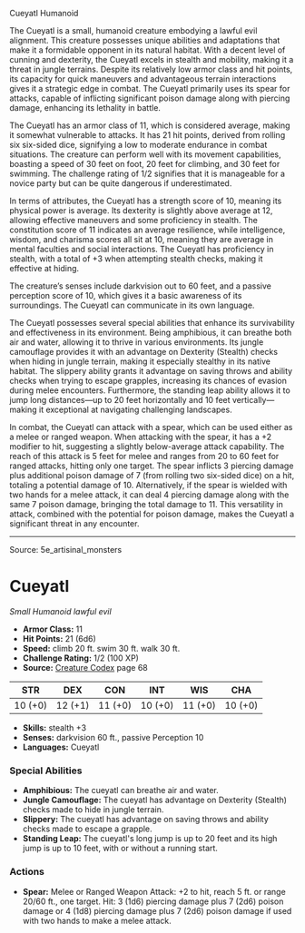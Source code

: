 <MonsterName/>Cueyatl</MonsterName>
<CreatureType/>Humanoid</CreatureType>

<summary>The Cueyatl is a small, humanoid creature embodying a lawful evil alignment. This creature possesses unique abilities and adaptations that make it a formidable opponent in its natural habitat. With a decent level of cunning and dexterity, the Cueyatl excels in stealth and mobility, making it a threat in jungle terrains. Despite its relatively low armor class and hit points, its capacity for quick maneuvers and advantageous terrain interactions gives it a strategic edge in combat. The Cueyatl primarily uses its spear for attacks, capable of inflicting significant poison damage along with piercing damage, enhancing its lethality in battle.</summary>

<detail>

The Cueyatl has an armor class of 11, which is considered average, making it somewhat vulnerable to attacks. It has 21 hit points, derived from rolling six six-sided dice, signifying a low to moderate endurance in combat situations. The creature can perform well with its movement capabilities, boasting a speed of 30 feet on foot, 20 feet for climbing, and 30 feet for swimming. The challenge rating of 1/2 signifies that it is manageable for a novice party but can be quite dangerous if underestimated.

In terms of attributes, the Cueyatl has a strength score of 10, meaning its physical power is average. Its dexterity is slightly above average at 12, allowing effective maneuvers and some proficiency in stealth. The constitution score of 11 indicates an average resilience, while intelligence, wisdom, and charisma scores all sit at 10, meaning they are average in mental faculties and social interactions. The Cueyatl has proficiency in stealth, with a total of +3 when attempting stealth checks, making it effective at hiding.

The creature’s senses include darkvision out to 60 feet, and a passive perception score of 10, which gives it a basic awareness of its surroundings. The Cueyatl can communicate in its own language.

The Cueyatl possesses several special abilities that enhance its survivability and effectiveness in its environment. Being amphibious, it can breathe both air and water, allowing it to thrive in various environments. Its jungle camouflage provides it with an advantage on Dexterity (Stealth) checks when hiding in jungle terrain, making it especially stealthy in its native habitat. The slippery ability grants it advantage on saving throws and ability checks when trying to escape grapples, increasing its chances of evasion during melee encounters. Furthermore, the standing leap ability allows it to jump long distances—up to 20 feet horizontally and 10 feet vertically—making it exceptional at navigating challenging landscapes.

In combat, the Cueyatl can attack with a spear, which can be used either as a melee or ranged weapon. When attacking with the spear, it has a +2 modifier to hit, suggesting a slightly below-average attack capability. The reach of this attack is 5 feet for melee and ranges from 20 to 60 feet for ranged attacks, hitting only one target. The spear inflicts 3 piercing damage plus additional poison damage of 7 (from rolling two six-sided dice) on a hit, totaling a potential damage of 10. Alternatively, if the spear is wielded with two hands for a melee attack, it can deal 4 piercing damage along with the same 7 poison damage, bringing the total damage to 11. This versatility in attack, combined with the potential for poison damage, makes the Cueyatl a significant threat in any encounter.</detail>



---

Source: 5e_artisinal_monsters

# Cueyatl

*Small* *Humanoid* *lawful evil*

- **Armor Class:** 11
- **Hit Points:** 21 (6d6)
- **Speed:** climb 20 ft. swim 30 ft. walk 30 ft.
- **Challenge Rating:** 1/2 (100 XP)
- **Source:** [Creature Codex](https://koboldpress.com/kpstore/product/creature-codex-for-5th-edition-dnd) page 68

| STR | DEX | CON | INT | WIS | CHA |
| --- | --- | --- | --- | --- | --- |
| 10 (+0) | 12 (+1) | 11 (+0) | 10 (+0) | 11 (+0) | 10 (+0) |

- **Skills:** stealth +3
- **Senses:** darkvision 60 ft., passive Perception 10
- **Languages:** Cueyatl

### Special Abilities

- **Amphibious:** The cueyatl can breathe air and water.
- **Jungle Camouflage:** The cueyatl has advantage on Dexterity (Stealth) checks made to hide in jungle terrain.
- **Slippery:** The cueyatl has advantage on saving throws and ability checks made to escape a grapple.
- **Standing Leap:** The cueyatl's long jump is up to 20 feet and its high jump is up to 10 feet, with or without a running start.

### Actions

- **Spear:** Melee or Ranged Weapon Attack: +2 to hit, reach 5 ft. or range 20/60 ft., one target. Hit: 3 (1d6) piercing damage plus 7 (2d6) poison damage or 4 (1d8) piercing damage plus 7 (2d6) poison damage if used with two hands to make a melee attack.




